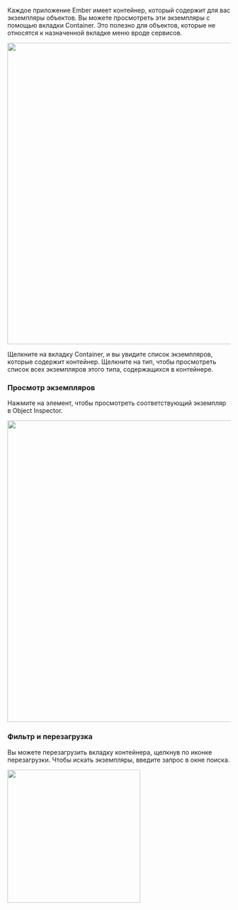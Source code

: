 Каждое приложение Ember имеет контейнер, который содержит для вас экземпляры объектов. Вы можете просмотреть эти экземпляры с помощью вкладки Container. Это полезно для объектов, которые не относятся к назначенной вкладке меню вроде сервисов.

<img src="/static/images/guides/ember-inspector/container-screenshot.png" width="680"/>

Щелкните на вкладку Container, и вы увидите список экземпляров, которые содержит контейнер. Щелкните на тип, чтобы просмотреть список всех экземпляров этого типа, содержащихся в контейнере.

### Просмотр экземпляров

Нажмите на элемент, чтобы просмотреть соответствующий экземпляр в Object Inspector.

<img src="/static/images/guides/ember-inspector/container-object-inspector.png" width="680"/>

### Фильтр и перезагрузка

Вы можете перезагрузить вкладку контейнера, щелкнув по иконке перезагрузки. Чтобы искать экземпляры, введите запрос в окне поиска.

<img src="/static/images/guides/ember-inspector/container-toolbar.png" width="300"/>
